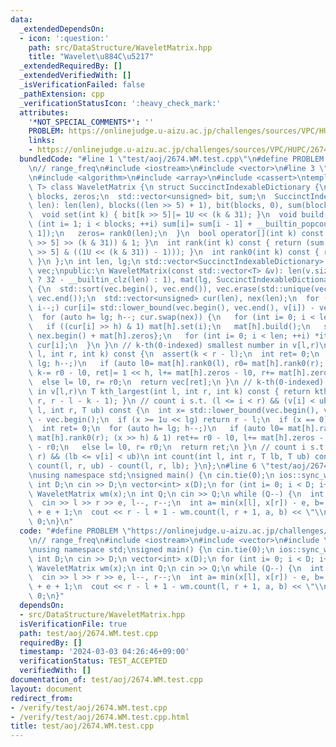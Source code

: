 ```yaml
---
data:
  _extendedDependsOn:
  - icon: ':question:'
    path: src/DataStructure/WaveletMatrix.hpp
    title: "Wavelet\u884C\u5217"
  _extendedRequiredBy: []
  _extendedVerifiedWith: []
  _isVerificationFailed: false
  _pathExtension: cpp
  _verificationStatusIcon: ':heavy_check_mark:'
  attributes:
    '*NOT_SPECIAL_COMMENTS*': ''
    PROBLEM: https://onlinejudge.u-aizu.ac.jp/challenges/sources/VPC/HUPC/2674
    links:
    - https://onlinejudge.u-aizu.ac.jp/challenges/sources/VPC/HUPC/2674
  bundledCode: "#line 1 \"test/aoj/2674.WM.test.cpp\"\n#define PROBLEM \"https://onlinejudge.u-aizu.ac.jp/challenges/sources/VPC/HUPC/2674\"\
    \n// range_freq\n#include <iostream>\n#include <vector>\n#line 3 \"src/DataStructure/WaveletMatrix.hpp\"\
    \n#include <algorithm>\n#include <array>\n#include <cassert>\ntemplate <class\
    \ T> class WaveletMatrix {\n struct SuccinctIndexableDictionary {\n  int len,\
    \ blocks, zeros;\n  std::vector<unsigned> bit, sum;\n  SuccinctIndexableDictionary(int\
    \ len): len(len), blocks((len >> 5) + 1), bit(blocks, 0), sum(blocks, 0) {}\n\
    \  void set(int k) { bit[k >> 5]|= 1U << (k & 31); }\n  void build() {\n   for\
    \ (int i= 1; i < blocks; ++i) sum[i]= sum[i - 1] + __builtin_popcount(bit[i -\
    \ 1]);\n   zeros= rank0(len);\n  }\n  bool operator[](int k) const { return (bit[k\
    \ >> 5] >> (k & 31)) & 1; }\n  int rank(int k) const { return (sum[k >> 5] + __builtin_popcount(bit[k\
    \ >> 5] & ((1U << (k & 31)) - 1))); }\n  int rank0(int k) const { return k - rank(k);\
    \ }\n };\n int len, lg;\n std::vector<SuccinctIndexableDictionary> mat;\n std::vector<T>\
    \ vec;\npublic:\n WaveletMatrix(const std::vector<T> &v): len(v.size()), lg(len\
    \ ? 32 - __builtin_clz(len) : 1), mat(lg, SuccinctIndexableDictionary(len)), vec(v)\
    \ {\n  std::sort(vec.begin(), vec.end()), vec.erase(std::unique(vec.begin(), vec.end()),\
    \ vec.end());\n  std::vector<unsigned> cur(len), nex(len);\n  for (int i= len;\
    \ i--;) cur[i]= std::lower_bound(vec.begin(), vec.end(), v[i]) - vec.begin();\n\
    \  for (auto h= lg; h--; cur.swap(nex)) {\n   for (int i= 0; i < len; ++i)\n \
    \   if ((cur[i] >> h) & 1) mat[h].set(i);\n   mat[h].build();\n   std::array it{nex.begin(),\
    \ nex.begin() + mat[h].zeros};\n   for (int i= 0; i < len; ++i) *it[mat[h][i]]++=\
    \ cur[i];\n  }\n }\n // k-th(0-indexed) smallest number in v[l,r)\n T kth_smallest(int\
    \ l, int r, int k) const {\n  assert(k < r - l);\n  int ret= 0;\n  for (auto h=\
    \ lg; h--;)\n   if (auto l0= mat[h].rank0(l), r0= mat[h].rank0(r); k >= r0 - l0)\
    \ k-= r0 - l0, ret|= 1 << h, l+= mat[h].zeros - l0, r+= mat[h].zeros - r0;\n \
    \  else l= l0, r= r0;\n  return vec[ret];\n }\n // k-th(0-indexed) largest number\
    \ in v[l,r)\n T kth_largest(int l, int r, int k) const { return kth_smallest(l,\
    \ r, r - l - k - 1); }\n // count i s.t. (l <= i < r) && (v[i] < ub)\n int count(int\
    \ l, int r, T ub) const {\n  int x= std::lower_bound(vec.begin(), vec.end(), ub)\
    \ - vec.begin();\n  if (x >= 1u << lg) return r - l;\n  if (x == 0) return 0;\n\
    \  int ret= 0;\n  for (auto h= lg; h--;)\n   if (auto l0= mat[h].rank0(l), r0=\
    \ mat[h].rank0(r); (x >> h) & 1) ret+= r0 - l0, l+= mat[h].zeros - l0, r+= mat[h].zeros\
    \ - r0;\n   else l= l0, r= r0;\n  return ret;\n }\n // count i s.t. (l <= i <\
    \ r) && (lb <= v[i] < ub)\n int count(int l, int r, T lb, T ub) const { return\
    \ count(l, r, ub) - count(l, r, lb); }\n};\n#line 6 \"test/aoj/2674.WM.test.cpp\"\
    \nusing namespace std;\nsigned main() {\n cin.tie(0);\n ios::sync_with_stdio(0);\n\
    \ int D;\n cin >> D;\n vector<int> x(D);\n for (int i= 0; i < D; i++) cin >> x[i];\n\
    \ WaveletMatrix wm(x);\n int Q;\n cin >> Q;\n while (Q--) {\n  int l, r, e;\n\
    \  cin >> l >> r >> e, l--, r--;\n  int a= min(x[l], x[r]) - e, b= max(x[l], x[r])\
    \ + e + 1;\n  cout << r - l + 1 - wm.count(l, r + 1, a, b) << \"\\n\";\n }\n return\
    \ 0;\n}\n"
  code: "#define PROBLEM \"https://onlinejudge.u-aizu.ac.jp/challenges/sources/VPC/HUPC/2674\"\
    \n// range_freq\n#include <iostream>\n#include <vector>\n#include \"src/DataStructure/WaveletMatrix.hpp\"\
    \nusing namespace std;\nsigned main() {\n cin.tie(0);\n ios::sync_with_stdio(0);\n\
    \ int D;\n cin >> D;\n vector<int> x(D);\n for (int i= 0; i < D; i++) cin >> x[i];\n\
    \ WaveletMatrix wm(x);\n int Q;\n cin >> Q;\n while (Q--) {\n  int l, r, e;\n\
    \  cin >> l >> r >> e, l--, r--;\n  int a= min(x[l], x[r]) - e, b= max(x[l], x[r])\
    \ + e + 1;\n  cout << r - l + 1 - wm.count(l, r + 1, a, b) << \"\\n\";\n }\n return\
    \ 0;\n}"
  dependsOn:
  - src/DataStructure/WaveletMatrix.hpp
  isVerificationFile: true
  path: test/aoj/2674.WM.test.cpp
  requiredBy: []
  timestamp: '2024-03-03 04:26:46+09:00'
  verificationStatus: TEST_ACCEPTED
  verifiedWith: []
documentation_of: test/aoj/2674.WM.test.cpp
layout: document
redirect_from:
- /verify/test/aoj/2674.WM.test.cpp
- /verify/test/aoj/2674.WM.test.cpp.html
title: test/aoj/2674.WM.test.cpp
---
```

